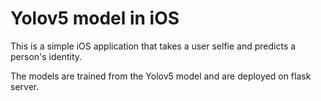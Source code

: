 # Yolov5 model in iOS

This is a simple iOS application that takes a user selfie and predicts a person's identity.

The models are trained from the Yolov5 model and are deployed on flask server.   
